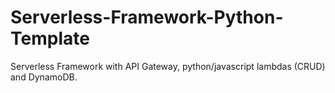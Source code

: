 # Serverless-Framework-Python-Template
Serverless Framework with API Gateway, python/javascript lambdas (CRUD) and DynamoDB.
